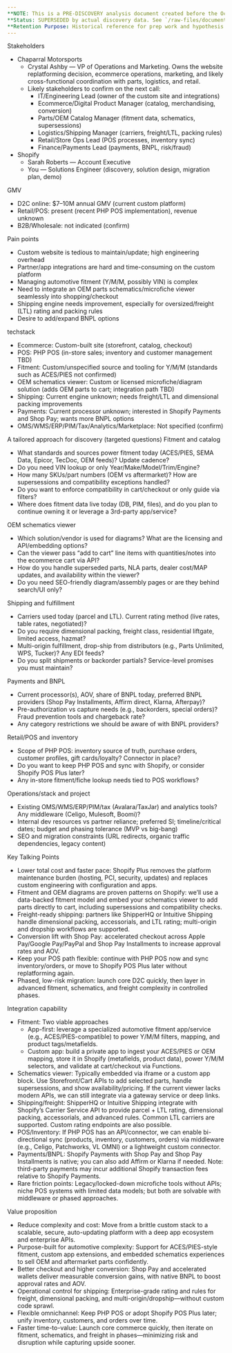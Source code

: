```yaml
---
**NOTE: This is a PRE-DISCOVERY analysis document created before the October 16, 2025 discovery call.**  
**Status: SUPERSEDED by actual discovery data. See `/raw-files/documents/technical-assessment.md` for confirmed details.**  
**Retention Purpose: Historical reference for prep work and hypothesis validation.**
---
```


Stakeholders
- Chaparral Motorsports
  - Crystal Ashby — VP of Operations and Marketing. Owns the website replatforming decision, ecommerce operations, marketing, and likely cross-functional coordination with parts, logistics, and retail.
  - Likely stakeholders to confirm on the next call:
    - IT/Engineering Lead (owner of the custom site and integrations)
    - Ecommerce/Digital Product Manager (catalog, merchandising, conversion)
    - Parts/OEM Catalog Manager (fitment data, schematics, supersessions)
    - Logistics/Shipping Manager (carriers, freight/LTL, packing rules)
    - Retail/Store Ops Lead (POS processes, inventory sync)
    - Finance/Payments Lead (payments, BNPL, risk/fraud)
- Shopify
  - Sarah Roberts — Account Executive
  - You — Solutions Engineer (discovery, solution design, migration plan, demo)

GMV
- D2C online: $7–10M annual GMV (current custom platform)
- Retail/POS: present (recent PHP POS implementation), revenue unknown
- B2B/Wholesale: not indicated (confirm)

Pain points
- Custom website is tedious to maintain/update; high engineering overhead
- Partner/app integrations are hard and time-consuming on the custom platform
- Managing automotive fitment (Y/M/M, possibly VIN) is complex
- Need to integrate an OEM parts schematics/microfiche viewer seamlessly into shopping/checkout
- Shipping engine needs improvement, especially for oversized/freight (LTL) rating and packing rules
- Desire to add/expand BNPL options

techstack
- Ecommerce: Custom-built site (storefront, catalog, checkout)
- POS: PHP POS (in-store sales; inventory and customer management TBD)
- Fitment: Custom/unspecified source and tooling for Y/M/M (standards such as ACES/PIES not confirmed)
- OEM schematics viewer: Custom or licensed microfiche/diagram solution (adds OEM parts to cart; integration path TBD)
- Shipping: Current engine unknown; needs freight/LTL and dimensional packing improvements
- Payments: Current processor unknown; interested in Shopify Payments and Shop Pay; wants more BNPL options
- OMS/WMS/ERP/PIM/Tax/Analytics/Marketplace: Not specified (confirm)

A tailored approach for discovery (targeted questions)
Fitment and catalog
- What standards and sources power fitment today (ACES/PIES, SEMA Data, Epicor, TecDoc, OEM feeds)? Update cadence?
- Do you need VIN lookup or only Year/Make/Model/Trim/Engine?
- How many SKUs/part numbers (OEM vs aftermarket)? How are supersessions and compatibility exceptions handled?
- Do you want to enforce compatibility in cart/checkout or only guide via filters?
- Where does fitment data live today (DB, PIM, files), and do you plan to continue owning it or leverage a 3rd-party app/service?

OEM schematics viewer
- Which solution/vendor is used for diagrams? What are the licensing and API/embedding options?
- Can the viewer pass “add to cart” line items with quantities/notes into the ecommerce cart via API?
- How do you handle superseded parts, NLA parts, dealer cost/MAP updates, and availability within the viewer?
- Do you need SEO-friendly diagram/assembly pages or are they behind search/UI only?

Shipping and fulfillment
- Carriers used today (parcel and LTL). Current rating method (live rates, table rates, negotiated)?
- Do you require dimensional packing, freight class, residential liftgate, limited access, hazmat?
- Multi-origin fulfillment, drop-ship from distributors (e.g., Parts Unlimited, WPS, Tucker)? Any EDI feeds?
- Do you split shipments or backorder partials? Service-level promises you must maintain?

Payments and BNPL
- Current processor(s), AOV, share of BNPL today, preferred BNPL providers (Shop Pay Installments, Affirm direct, Klarna, Afterpay)?
- Pre-authorization vs capture needs (e.g., backorders, special orders)? Fraud prevention tools and chargeback rate?
- Any category restrictions we should be aware of with BNPL providers?

Retail/POS and inventory
- Scope of PHP POS: inventory source of truth, purchase orders, customer profiles, gift cards/loyalty? Connector in place?
- Do you want to keep PHP POS and sync with Shopify, or consider Shopify POS Plus later?
- Any in-store fitment/fiche lookup needs tied to POS workflows?

Operations/stack and project
- Existing OMS/WMS/ERP/PIM/tax (Avalara/TaxJar) and analytics tools? Any middleware (Celigo, Mulesoft, Boomi)?
- Internal dev resources vs partner reliance; preferred SI; timeline/critical dates; budget and phasing tolerance (MVP vs big-bang)
- SEO and migration constraints (URL redirects, organic traffic dependencies, legacy content)

Key Talking Points
- Lower total cost and faster pace: Shopify Plus removes the platform maintenance burden (hosting, PCI, security, updates) and replaces custom engineering with configuration and apps.
- Fitment and OEM diagrams are proven patterns on Shopify: we’ll use a data-backed fitment model and embed your schematics viewer to add parts directly to cart, including supersessions and compatibility checks.
- Freight-ready shipping: partners like ShipperHQ or Intuitive Shipping handle dimensional packing, accessorials, and LTL rating; multi-origin and dropship workflows are supported.
- Conversion lift with Shop Pay: accelerated checkout across Apple Pay/Google Pay/PayPal and Shop Pay Installments to increase approval rates and AOV.
- Keep your POS path flexible: continue with PHP POS now and sync inventory/orders, or move to Shopify POS Plus later without replatforming again.
- Phased, low-risk migration: launch core D2C quickly, then layer in advanced fitment, schematics, and freight complexity in controlled phases.

Integration capability
- Fitment: Two viable approaches
  - App-first: leverage a specialized automotive fitment app/service (e.g., ACES/PIES-compatible) to power Y/M/M filters, mapping, and product tags/metafields.
  - Custom app: build a private app to ingest your ACES/PIES or OEM mapping, store it in Shopify (metafields, product data), power Y/M/M selectors, and validate at cart/checkout via Functions.
- Schematics viewer: Typically embedded via iframe or a custom app block. Use Storefront/Cart APIs to add selected parts, handle supersessions, and show availability/pricing. If the current viewer lacks modern APIs, we can still integrate via a gateway service or deep links.
- Shipping/freight: ShipperHQ or Intuitive Shipping integrate with Shopify’s Carrier Service API to provide parcel + LTL rating, dimensional packing, accessorials, and advanced rules. Common LTL carriers are supported. Custom rating endpoints are also possible.
- POS/Inventory: If PHP POS has an API/connector, we can enable bi-directional sync (products, inventory, customers, orders) via middleware (e.g., Celigo, Patchworks, VL OMNI) or a lightweight custom connector.
- Payments/BNPL: Shopify Payments with Shop Pay and Shop Pay Installments is native; you can also add Affirm or Klarna if needed. Note: third-party payments may incur additional Shopify transaction fees relative to Shopify Payments.
- Rare friction points: Legacy/locked-down microfiche tools without APIs; niche POS systems with limited data models; but both are solvable with middleware or phased approaches.

Value proposition
- Reduce complexity and cost: Move from a brittle custom stack to a scalable, secure, auto-updating platform with a deep app ecosystem and enterprise APIs.
- Purpose-built for automotive complexity: Support for ACES/PIES-style fitment, custom app extensions, and embedded schematics experiences to sell OEM and aftermarket parts confidently.
- Better checkout and higher conversion: Shop Pay and accelerated wallets deliver measurable conversion gains, with native BNPL to boost approval rates and AOV.
- Operational control for shipping: Enterprise-grade rating and rules for freight, dimensional packing, and multi-origin/dropship—without custom code sprawl.
- Flexible omnichannel: Keep PHP POS or adopt Shopify POS Plus later; unify inventory, customers, and orders over time.
- Faster time-to-value: Launch core commerce quickly, then iterate on fitment, schematics, and freight in phases—minimizing risk and disruption while capturing upside sooner.